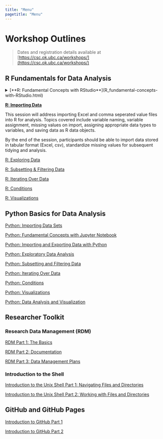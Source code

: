 ```yaml
---
title: "Menu"
pagetitle: "Menu"
---
```


# Workshop Outlines

> Dates and registration details available at [https://csc.ok.ubc.ca/workshops/](https://csc.ok.ubc.ca/workshops/)

## R Fundamentals for Data Analysis

<details>
    <summary>[**R: Fundamental Concepts with RStudio**](R_fundamental-concepts-with-RStudio.html)</summary>

    This session will introduce participants to fundamental concepts in R that will help them excel at more advanced applications. Topics covered include the application of simple math, core data types and structures, an overview of vector operations, and how to navigate getting help. The workshop will be run using RStudio.

    By the end of the session, participants should feel familar with RStudio as an environemnt for interactive analsysis in R, be able to identify and articulate use cases for common data structures, and know a few key ways to get additional help when they run into trouble.
</details>

[**R: Importing Data**](R_importing-data.html)

This session will address importing Excel and comma seperated value files into R for analysis. Topics covered include variable naming, variable assignment, missing values on import, assigning appropriate data types to variables, and saving data as R data objects.

By the end of the session, participants should be able to import data stored in tabular format (Excel, csv), standardize missing values for subsequent tidying and analysis.

[R: Exploring Data](R_exploring-data.html)

[R: Subsetting & Filtering Data](R_subsetting-and-filtering-data.html)

[R: Iterating Over Data](R_iterating-over-data.html)

[R: Conditions](R_conditions.html)

[R: Visualizations](R_visualization.html)

## Python Basics for Data Analysis

[Python: Importing Data Sets](Importing_data_sets.html)

[Python: Fundamental Concepts with Jupyter Notebook](JupyterNotebook_workshop1.html)

[Python: Importing and Exporting Data with Python](Importing_Exporting_Data_Workshop2.html)

[Python: Exploratory Data Analysis](Exploratory_Data_Analysis_Workshop3.html)

[Python: Subsetting and Filtering Data](Subsetting_and_Filtering_Data_Workshop4.html)

[Python: Iterating Over Data](Iterating_Over_Data_Workshop5.html)

[Python: Conditions](Python_conditions.html)

[Python: Visualizations](Python_Visualization.html)

[Python: Data Analysis and Visualization](Workshop8_Visualization_continued.html)

## Researcher Toolkit

### Research Data Management (RDM)

[RDM Part 1: The Basics](RDM_pt1-the-basics.html)

[RDM Part 2: Documentation](RDM_pt2-documentation.html)

[RDM Part 3: Data Management Plans](https://ubc-library-rc.github.io/rdm/content/06_Data_Management_Plan.html)


### Introduction to the Shell

[Introduction to the Unix Shell Part 1: Navigating Files and Directories](UNIX_pt1.html)

[Introduction to the Unix Shell Part 2: Working with Files and Directories](UNIX_pt2.html)

## GitHub and GitHub Pages

[Introduction to GitHub Part 1](Intro-GitHub-Part-1.html)

[Introduction to GitHub Part 2](Intro-GitHub-Part-2.html)





